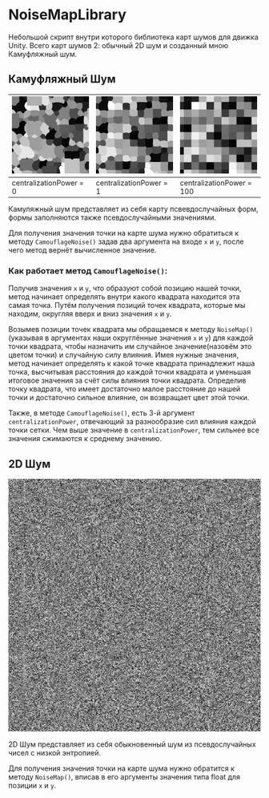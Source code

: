 # NoiseMapLibrary

Небольшой скрипт внутри которого библиотека карт шумов для движка Unity. Всего карт шумов 2: обычный 2D шум и созданный мною Камуфляжный шум.

## Камуфляжный Шум

| ![Image1](CamouflageNoise/CentralizationPower0.png) | ![Image2](CamouflageNoise/CentralizationPower1.png) | ![Image3](CamouflageNoise/CentralizationPower100.png) |
|------------------------------------------|------------------------------------------|------------------------------------------|
| centralizationPower = 0                  |     centralizationPower = 1              |         centralizationPower = 100        |

Камуляжный шум представляет из себя карту псвевдослучайных форм, формы заполняются также псевдослучайными значениями.

Для получения значения точки на карте шума нужно обратиться к методу `CamouflageNoise()` задав два аргумента на входе `x` и `y`, после чего метод вернёт вычисленное значение.

### Как работает метод `CamouflageNoise()`:

Получив значения `x` и `y`, что образуют собой позицию нашей точки, метод начинает определять внутри какого квадрата находится эта самая точка.
Путём получения позиций точек квадрата, которые мы находим, округляя вверх и вниз значения `x` и `y`.

Возымев позиции точек квадрата мы обращаемся к методу `NoiseMap()`(указывая в аргументах наши округлённые значения `x` и `y`) для каждой точки квадрата, чтобы назначить им случайное значение(назовём это цветом точки) и случайную силу влияния.
Имея нужные значения, метод начинает определять к какой точке квадрата принадлежит наша точка, высчитывая расстояния до каждой точки квадрата и уменьшая итоговое значения за счёт силы влияния точки квадрата. Определив точку квадрата, что имеет достаточно малое расстояние до нашей точки и достаточно сильное влияние, он возвращает цвет этой точки.

Также, в методе `CamouflageNoise()`, есть 3-й аргумент `centralizationPower`, отвечающий за разнообразие сил влияния каждой точки сетки. Чем выше значение в `centralizationPower`, тем сильнее все значения сжимаются к среднему значению. 

## 2D Шум

![512x512 Карта шума](NoiseMap.png)

2D Шум представляет из себя обыкновенный шум из псевдослучайных чисел с низкой энтропией.

Для получения значения точки на карте шума нужно обратится к методу `NoiseMap()`, вписав в его аргументы значения типа float для позиции `x` и `y`.
